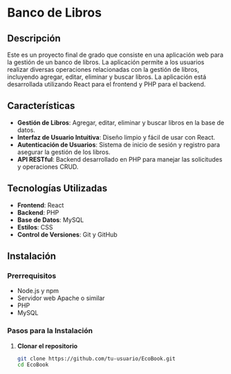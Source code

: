 # Banco de Libros

## Descripción

Este es un proyecto final de grado que consiste en una aplicación web para la gestión de un banco de libros. La aplicación permite a los usuarios realizar diversas operaciones relacionadas con la gestión de libros, incluyendo agregar, editar, eliminar y buscar libros. La aplicación está desarrollada utilizando React para el frontend y PHP para el backend.

## Características

- **Gestión de Libros**: Agregar, editar, eliminar y buscar libros en la base de datos.
- **Interfaz de Usuario Intuitiva**: Diseño limpio y fácil de usar con React.
- **Autenticación de Usuarios**: Sistema de inicio de sesión y registro para asegurar la gestión de los libros.
- **API RESTful**: Backend desarrollado en PHP para manejar las solicitudes y operaciones CRUD.

## Tecnologías Utilizadas

- **Frontend**: React
- **Backend**: PHP
- **Base de Datos**: MySQL
- **Estilos**: CSS
- **Control de Versiones**: Git y GitHub

## Instalación

### Prerrequisitos

- Node.js y npm
- Servidor web Apache o similar
- PHP
- MySQL

### Pasos para la Instalación

1. **Clonar el repositorio**

   ```bash
   git clone https://github.com/tu-usuario/EcoBook.git
   cd EcoBook
   ```
